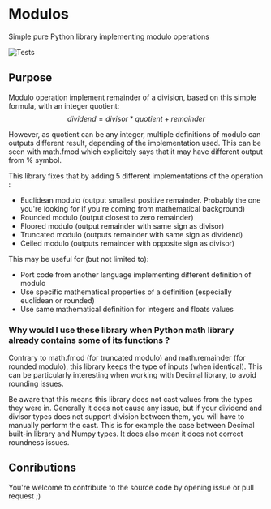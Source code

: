 # Modulos

Simple pure Python library implementing modulo operations

![Tests](https://github.com/samhanic/modulos/actions/workflows/tests.yml/badge.svg)

## Purpose

Modulo operation implement remainder of a division, based on this simple formula, with an integer quotient:
$$ dividend = divisor * quotient + remainder$$

However, as quotient can be any integer, multiple definitions of modulo can outputs different result, depending of the implementation used. This can be seen with math.fmod which explicitely says that it may have different output from % symbol.

This library fixes that by adding 5 different implementations of the operation :

* Euclidean modulo (output smallest positive remainder. Probably the one you're looking for if you're coming from mathematical background)
* Rounded modulo (output closest to zero remainder)
* Floored modulo (output remainder with same sign as divisor)
* Truncated modulo (outputs remainder with same sign as dividend)
* Ceiled modulo (outputs remainder with opposite sign as divisor)

This may be useful for (but not limited to):

* Port code from another language implementing different definition of modulo
* Use specific mathematical properties of a definition (especially euclidean or rounded)
* Use same mathematical definition for integers and floats values

### Why would I use these library when Python math library already contains some of its functions ?

Contrary to math.fmod (for truncated modulo) and math.remainder (for rounded modulo), this library keeps the type of inputs (when identical).
This can be particularly interesting when working with Decimal library, to avoid rounding issues.

Be aware that this means this library does not cast values from the types they were in. Generally it does not cause any issue, but if your dividend and divisor types does not support division between them, you will have to manually perform the cast. This is for example the case between Decimal built-in library and Numpy types. It does also mean it does not correct roundness issues.

## Conributions

You're welcome to contribute to the source code by opening issue or pull request ;)
